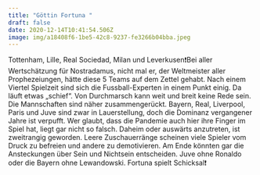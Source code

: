 ```yaml
---
title: "Göttin Fortuna "
draft: false
date: 2020-12-14T10:41:54.506Z
image: img/a18408f6-1be5-42c8-9237-fe3266b04bba.jpeg
---
```

Tottenham, Lille, Real Sociedad, Milan und Leverkusen❗️Bei aller Wertschätzung für Nostradamus, nicht mal er, der Weltmeister aller Prophezeiungen, hätte diese 5 Teams auf dem Zettel gehabt. Nach einem Viertel Spielzeit sind sich die Fussball-Experten in einem Punkt einig. Da läuft etwas „schief“. Von Durchmarsch kann weit und breit keine Rede sein. Die Mannschaften sind näher zusammengerückt. Bayern, Real, Liverpool, Paris und Juve  sind zwar in Lauerstellung, doch die Dominanz vergangener Jahre ist verpufft. Wer glaubt, dass die Pandemie auch hier ihre Finger im Spiel hat, liegt gar nicht so falsch. Daheim oder auswärts anzutreten, ist zweitrangig geworden. Leere Zuschauerränge scheinen viele Spieler vom Druck zu befreien und andere zu demotivieren. Am Ende könnten gar die Ansteckungen über Sein und Nichtsein entscheiden. Juve ohne Ronaldo oder die Bayern ohne Lewandowski. Fortuna spielt Schicksal❗️